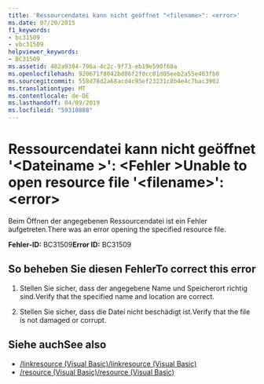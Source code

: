 ```yaml
---
title: 'Ressourcendatei kann nicht geöffnet "<filename>": <error>'
ms.date: 07/20/2015
f1_keywords:
- bc31509
- vbc31509
helpviewer_keywords:
- BC31509
ms.assetid: 482a9384-796a-4c2c-9f73-eb19e590f68a
ms.openlocfilehash: 920671f8042bd86f2f0cc01d05eeb2a55e483fb0
ms.sourcegitcommit: 558d78d2a68acd4c95ef23231c8b4e4c7bac3902
ms.translationtype: MT
ms.contentlocale: de-DE
ms.lasthandoff: 04/09/2019
ms.locfileid: "59310888"
---
```

# <a name="unable-to-open-resource-file-filename-error"></a><span data-ttu-id="bfea9-102">Ressourcendatei kann nicht geöffnet '\<Dateiname >': \<Fehler ></span><span class="sxs-lookup"><span data-stu-id="bfea9-102">Unable to open resource file '\<filename>': \<error></span></span>
<span data-ttu-id="bfea9-103">Beim Öffnen der angegebenen Ressourcendatei ist ein Fehler aufgetreten.</span><span class="sxs-lookup"><span data-stu-id="bfea9-103">There was an error opening the specified resource file.</span></span>  
  
 <span data-ttu-id="bfea9-104">**Fehler-ID:** BC31509</span><span class="sxs-lookup"><span data-stu-id="bfea9-104">**Error ID:** BC31509</span></span>  
  
## <a name="to-correct-this-error"></a><span data-ttu-id="bfea9-105">So beheben Sie diesen Fehler</span><span class="sxs-lookup"><span data-stu-id="bfea9-105">To correct this error</span></span>  
  
1. <span data-ttu-id="bfea9-106">Stellen Sie sicher, dass der angegebene Name und Speicherort richtig sind.</span><span class="sxs-lookup"><span data-stu-id="bfea9-106">Verify that the specified name and location are correct.</span></span>  
  
2. <span data-ttu-id="bfea9-107">Stellen Sie sicher, dass die Datei nicht beschädigt ist.</span><span class="sxs-lookup"><span data-stu-id="bfea9-107">Verify that the file is not damaged or corrupt.</span></span>  
  
## <a name="see-also"></a><span data-ttu-id="bfea9-108">Siehe auch</span><span class="sxs-lookup"><span data-stu-id="bfea9-108">See also</span></span>

- [<span data-ttu-id="bfea9-109">/linkresource (Visual Basic)</span><span class="sxs-lookup"><span data-stu-id="bfea9-109">/linkresource (Visual Basic)</span></span>](../../visual-basic/reference/command-line-compiler/linkresource.md)
- [<span data-ttu-id="bfea9-110">/resource (Visual Basic)</span><span class="sxs-lookup"><span data-stu-id="bfea9-110">/resource (Visual Basic)</span></span>](../../visual-basic/reference/command-line-compiler/resource.md)
